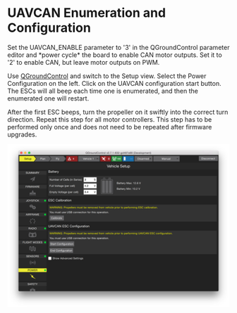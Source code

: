 # UAVCAN Enumeration and Configuration

<aside class="todo">
Set the UAVCAN_ENABLE parameter to '3' in the QGroundControl parameter editor and *power cycle* the board to enable CAN motor outputs. Set it to '2' to enable CAN, but leave motor outputs on PWM.
</aside>

Use [QGroundControl](qgroundcontrol-intro.md) and switch to the Setup view. Select the Power Configuration on the left. Click on the UAVCAN configuration start button. The ESCs will all beep each time one is enumerated, and then the enumerated one will restart.

After the first ESC beeps, turn the propeller on it swiftly into the correct turn direction. Repeat this step for all motor controllers. This step has to be performed only once and does not need to be repeated after firmware upgrades.

![UAVCAN Enumeration Controls (bottom right of image)](images/uavcan-qgc-setup.png)
